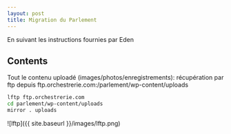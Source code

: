 ```yaml
---
layout: post
title: Migration du Parlement
---
```


En suivant les instructions fournies par Eden

## Contents
Tout le contenu uploadé (images/photos/enregistrements): récupération par ftp depuis ftp.orchestrerie.com:/parlement/wp-content/uploads

``` bash
lftp ftp.orchestrerie.com
cd parlement/wp-content/uploads
mirror . uploads
```

![lftp]({{ site.baseurl }}/images/lftp.png)

